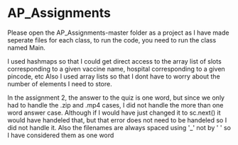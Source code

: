 # AP_Assignments

Please open the AP_Assignments-master folder as a project as I have made seperate files for each class, to run the code, you need to run the class named Main.

I used hashmaps so that I could get direct access to the array list of slots corresponding to a given vaccine name, hospital corresponding to a given pincode, etc
Also I used array lists so that I dont have to worry about the number of elements I need to store.

In the assignment 2, the answer to the quiz is one word, but since we only had to handle the .zip and .mp4 cases, I did not handle the more than one word answer case.
Although if I would have just changed it to sc.next() it would have handeled that, but that error does not need to be handeled so I did not handle it. Also the filenames are always spaced using '_' not by ' ' so I have considered them as one word
